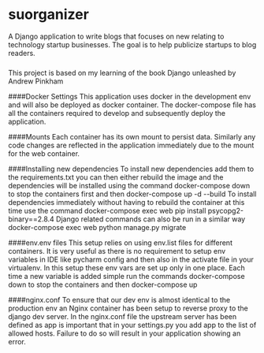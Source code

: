 # suorganizer
A Django application to write blogs that focuses on new relating to technology startup businesses. The goal is to help publicize startups to blog readers.
###
This project is based on my learning of the book Django unleashed by Andrew Pinkham

####Docker Settings
This application uses docker in the development env and will also be deployed as docker container. The docker-compose file has all the containers required to develop and subsequently deploy the application.

####Mounts
Each container has its own mount to persist data. Similarly any code changes are reflected in the application immediately due to the mount for the web container.

####Installing new dependencies
To install new dependencies add them to the requirements.txt you can then either rebuild the image and the dependencies will be installed using the command docker-compose down to stop the containers first and then docker-compose up -d --build To install dependencies immediately without having to rebuild the container at this time use the command docker-compose exec web pip install psycopg2-binary==2.8.4 Django related commands can also be run in a similar way docker-compose exec web python manage.py migrate

####env.env files
This setup relies on using env.list files for different containers. It is very useful as there is no requirement to setup env variables in IDE like pycharm config and then also in the activate file in your virtualenv. In this setup these env vars are set up only in one place. Each time a new variable is added simple run the commands docker-compose down to stop the containers and then docker-compose up

####nginx.conf
To ensure that our dev env is almost identical to the production env an Nginx container has been setup to reverse proxy to the django dev server. In the nginx.conf file the upstream server has been defined as app is important that in your settings.py you add app to the list of allowed hosts. Failure to do so will result in your application showing an error.
